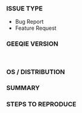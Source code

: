 <!---
Verify first that your issue/request is not already reported on GitHub.
Also test if the latest release, and master branch are affected too.

Before sending the report, please remove the comments.
-->

### ISSUE TYPE
<!--- Pick one below and delete the rest: -->
* Bug Report
* Feature Request

### GEEQIE VERSION
<!--- Paste verbatim output from "geeqie --version" between quotes below -->
```

```

<!-- What GTK toolkit is used to compile Geeqie? If you compile geeqie
yourself, please paste the config result at the end of configure. -->
```

```

### OS / DISTRIBUTION
<!---
Mention the OS, distribution and release you are using geeqie on.
If the issue is surely not related to the distribution, you might delete this
section.
-->

### SUMMARY
<!--- Explain the problem briefly -->

### STEPS TO REPRODUCE
<!---
For bugs, please provide information how to reproduce the problem.
For feature requests, please provide screenshots and other information that
describe your idea the best.
-->
